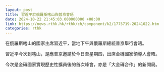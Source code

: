 ```yaml
---
layout: post
title: 習近平於俄羅斯喀山與普京會晤
date: 2024-10-22 21:45:03.000000000 +08:00
link: https://news.rthk.hk/rthk/ch/component/k2/1775719-20241022.htm
categories: rthk
---
```


在俄羅斯喀山的國家主席習近平，當地下午與俄羅斯總統普京舉行會晤。

習近平今次到喀山，是應普京邀請於今日至星期四，出席金磚國家領導人會晤。

今次是金磚國家實現歷史性擴員後的首次峰會，亦是「大金磚合作」的新開局。
